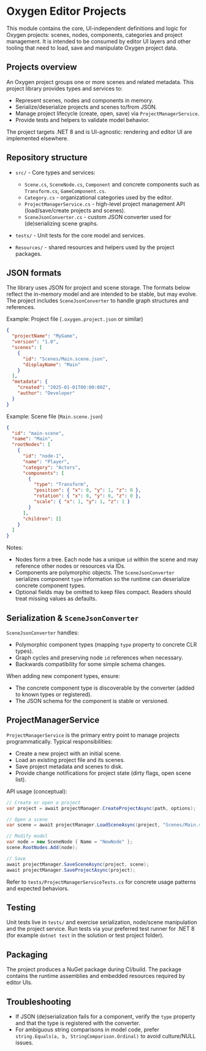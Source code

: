 # Oxygen Editor Projects

This module contains the core, UI-independent definitions and logic for Oxygen projects: scenes, nodes, components, categories and project management. It is intended to be consumed by editor UI layers and other tooling that need to load, save and manipulate Oxygen project data.

## Projects overview

An Oxygen project groups one or more scenes and related metadata. This project library provides types and services to:

- Represent scenes, nodes and components in memory.
- Serialize/deserialize projects and scenes to/from JSON.
- Manage project lifecycle (create, open, save) via `ProjectManagerService`.
- Provide tests and helpers to validate model behavior.

The project targets .NET 8 and is UI-agnostic: rendering and editor UI are implemented elsewhere.

## Repository structure

- `src/` - Core types and services:
  - `Scene.cs`, `SceneNode.cs`, `Component` and concrete components such as `Transform.cs`, `GameComponent.cs`.
  - `Category.cs` - organizational categories used by the editor.
  - `ProjectManagerService.cs` - high-level project management API (load/save/create projects and scenes).
  - `SceneJsonConverter.cs` - custom JSON converter used for (de)serializing scene graphs.

- `tests/` - Unit tests for the core model and services.

- `Resources/` - shared resources and helpers used by the project packages.


## JSON formats

The library uses JSON for project and scene storage. The formats below reflect the in-memory model and are intended to be stable, but may evolve. The project includes `SceneJsonConverter` to handle graph structures and references.

Example: Project file (`.oxygen.project.json` or similar)

```json
{
  "projectName": "MyGame",
  "version": "1.0",
  "scenes": [
    {
      "id": "Scenes/Main.scene.json",
      "displayName": "Main"
    }
  ],
  "metadata": {
    "created": "2025-01-01T00:00:00Z",
    "author": "Developer"
  }
}
```

Example: Scene file (`Main.scene.json`)

```json
{
  "id": "main-scene",
  "name": "Main",
  "rootNodes": [
    {
      "id": "node-1",
      "name": "Player",
      "category": "Actors",
      "components": [
        {
          "type": "Transform",
          "position": { "x": 0, "y": 1, "z": 0 },
          "rotation": { "x": 0, "y": 0, "z": 0 },
          "scale": { "x": 1, "y": 1, "z": 1 }
        }
      ],
      "children": []
    }
  ]
}
```

Notes:
- Nodes form a tree. Each node has a unique `id` within the scene and may reference other nodes or resources via IDs.
- Components are polymorphic objects. The `SceneJsonConverter` serializes component `type` information so the runtime can deserialize concrete component types.
- Optional fields may be omitted to keep files compact. Readers should treat missing values as defaults.

## Serialization & `SceneJsonConverter`

`SceneJsonConverter` handles:
- Polymorphic component types (mapping `type` property to concrete CLR types).
- Graph cycles and preserving node `id` references when necessary.
- Backwards compatibility for some simple schema changes.

When adding new component types, ensure:
- The concrete component type is discoverable by the converter (added to known types or registered).
- The JSON schema for the component is stable or versioned.

## ProjectManagerService

`ProjectManagerService` is the primary entry point to manage projects programmatically. Typical responsibilities:

- Create a new project with an initial scene.
- Load an existing project file and its scenes.
- Save project metadata and scenes to disk.
- Provide change notifications for project state (dirty flags, open scene list).

API usage (conceptual):

```csharp
// Create or open a project
var project = await projectManager.CreateProjectAsync(path, options);

// Open a scene
var scene = await projectManager.LoadSceneAsync(project, "Scenes/Main.scene.json");

// Modify model
var node = new SceneNode { Name = "NewNode" };
scene.RootNodes.Add(node);

// Save
await projectManager.SaveSceneAsync(project, scene);
await projectManager.SaveProjectAsync(project);
```

Refer to `tests/ProjectManagerServiceTests.cs` for concrete usage patterns and expected behaviors.

## Testing

Unit tests live in `tests/` and exercise serialization, node/scene manipulation and the project service. Run tests via your preferred test runner for .NET 8 (for example `dotnet test` in the solution or test project folder).

## Packaging

The project produces a NuGet package during CI/build. The package contains the runtime assemblies and embedded resources required by editor UIs.

## Troubleshooting

- If JSON (de)serialization fails for a component, verify the `type` property and that the type is registered with the converter.
- For ambiguous string comparisons in model code, prefer `string.Equals(a, b, StringComparison.Ordinal)` to avoid culture/NULL issues.
